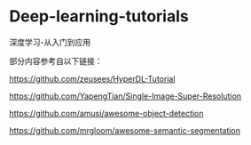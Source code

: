 # Deep-learning-tutorials
深度学习-从入门到应用

部分内容参考自以下链接：

https://github.com/zeusees/HyperDL-Tutorial

https://github.com/YapengTian/Single-Image-Super-Resolution

https://github.com/amusi/awesome-object-detection

https://github.com/mrgloom/awesome-semantic-segmentation
